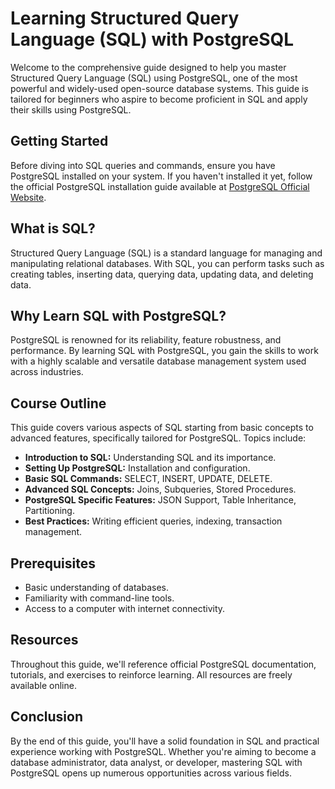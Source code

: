 # Learning Structured Query Language (SQL) with PostgreSQL

Welcome to the comprehensive guide designed to help you master Structured Query Language (SQL) using PostgreSQL, one of the most powerful and widely-used open-source database systems. This guide is tailored for beginners who aspire to become proficient in SQL and apply their skills using PostgreSQL.

## Getting Started

Before diving into SQL queries and commands, ensure you have PostgreSQL installed on your system. If you haven't installed it yet, follow the official PostgreSQL installation guide available at [PostgreSQL Official Website](https://www.postgresql.org/download/).

## What is SQL?

Structured Query Language (SQL) is a standard language for managing and manipulating relational databases. With SQL, you can perform tasks such as creating tables, inserting data, querying data, updating data, and deleting data.

## Why Learn SQL with PostgreSQL?

PostgreSQL is renowned for its reliability, feature robustness, and performance. By learning SQL with PostgreSQL, you gain the skills to work with a highly scalable and versatile database management system used across industries.

## Course Outline

This guide covers various aspects of SQL starting from basic concepts to advanced features, specifically tailored for PostgreSQL. Topics include:

- **Introduction to SQL:** Understanding SQL and its importance.
- **Setting Up PostgreSQL:** Installation and configuration.
- **Basic SQL Commands:** SELECT, INSERT, UPDATE, DELETE.
- **Advanced SQL Concepts:** Joins, Subqueries, Stored Procedures.
- **PostgreSQL Specific Features:** JSON Support, Table Inheritance, Partitioning.
- **Best Practices:** Writing efficient queries, indexing, transaction management.

## Prerequisites

- Basic understanding of databases.
- Familiarity with command-line tools.
- Access to a computer with internet connectivity.

## Resources

Throughout this guide, we'll reference official PostgreSQL documentation, tutorials, and exercises to reinforce learning. All resources are freely available online.

## Conclusion

By the end of this guide, you'll have a solid foundation in SQL and practical experience working with PostgreSQL. Whether you're aiming to become a database administrator, data analyst, or developer, mastering SQL with PostgreSQL opens up numerous opportunities across various fields.
